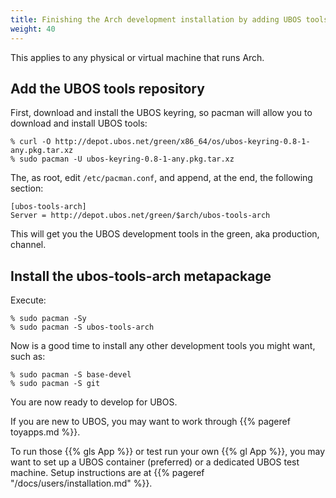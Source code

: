 ```yaml
---
title: Finishing the Arch development installation by adding UBOS tools
weight: 40
---
```


This applies to any physical or virtual machine that runs Arch.

## Add the UBOS tools repository

First, download and install the UBOS keyring, so pacman will allow you to download
and install UBOS tools:

```
% curl -O http://depot.ubos.net/green/x86_64/os/ubos-keyring-0.8-1-any.pkg.tar.xz
% sudo pacman -U ubos-keyring-0.8-1-any.pkg.tar.xz
```

The, as root, edit ``/etc/pacman.conf``, and append, at the end, the following section:

```
[ubos-tools-arch]
Server = http://depot.ubos.net/green/$arch/ubos-tools-arch
```

This will get you the UBOS development tools in the green, aka production, channel.

## Install the ubos-tools-arch metapackage

Execute:

```
% sudo pacman -Sy
% sudo pacman -S ubos-tools-arch
```

Now is a good time to install any other development tools you might want, such as:

```
% sudo pacman -S base-devel
% sudo pacman -S git
```

You are now ready to develop for UBOS.

If you are new to UBOS, you may want to work through {{% pageref toyapps.md %}}.

To run those {{% gls App %}} or test run your own {{% gl App %}}, you may want to
set up a UBOS container (preferred) or a dedicated UBOS test machine. Setup instructions
are at {{% pageref "/docs/users/installation.md" %}}.

